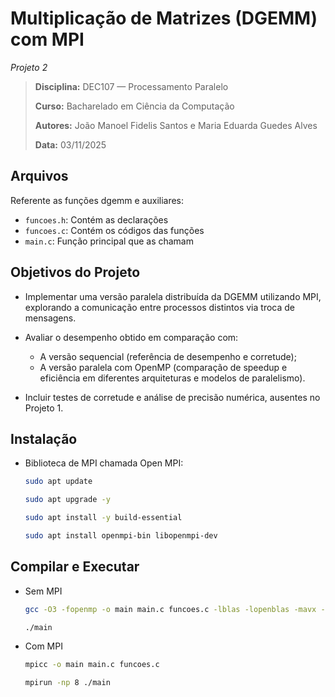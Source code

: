 # Multiplicação de Matrizes (DGEMM) com MPI
*Projeto 2*

> **Disciplina:** DEC107 — Processamento Paralelo
>
> **Curso:** Bacharelado em Ciência da Computação
>
> **Autores:** João Manoel Fidelis Santos e Maria Eduarda Guedes Alves
>
> **Data:** 03/11/2025

## Arquivos

Referente as funções dgemm e auxiliares:
* ```funcoes.h```: Contém as declarações
* ```funcoes.c```: Contém os códigos das funções
* ```main.c```: Função principal que as chamam

## Objetivos do Projeto

* Implementar uma versão paralela distribuída da DGEMM utilizando MPI, explorando a comunicação entre processos distintos via troca de mensagens. 

* Avaliar o desempenho obtido em comparação com: 
  * A versão sequencial (referência de desempenho e corretude);
  * A versão paralela com OpenMP (comparação de speedup e eficiência em diferentes arquiteturas e modelos de paralelismo). 

* Incluir testes de corretude e análise de precisão numérica, ausentes no Projeto 1. 

## Instalação

* Biblioteca de MPI chamada Open MPI:
  
  ~~~bash
  sudo apt update
  ~~~

  ~~~bash
  sudo apt upgrade -y
  ~~~

  ~~~bash
  sudo apt install -y build-essential
  ~~~

  ~~~bash
  sudo apt install openmpi-bin libopenmpi-dev
  ~~~

## Compilar e Executar

* Sem MPI

  ~~~bash
  gcc -O3 -fopenmp -o main main.c funcoes.c -lblas -lopenblas -mavx -mavx2 -mfma
  ~~~

  ~~~bash
  ./main
  ~~~

* Com MPI

  ~~~bash
  mpicc -o main main.c funcoes.c
  ~~~

  ~~~bash
  mpirun -np 8 ./main
  ~~~